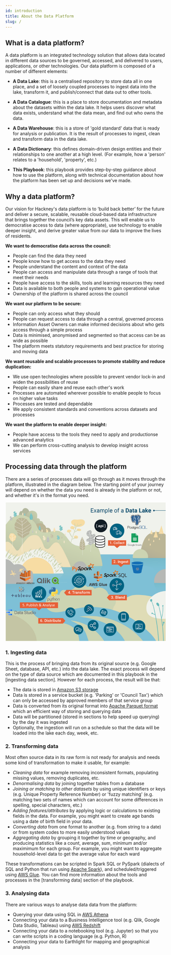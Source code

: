 ```yaml
---
id: introduction
title: About the Data Platform
slug: /
---
```


## What is a data platform?

A data platform is an integrated technology solution that allows data located in different data sources to be governed, accessed, and delivered to users, applications, or other technologies. Our data platform is composed of a number of different elements:

- __A Data Lake__: this is a centralised repository to store data all in one place, and a set of loosely coupled processes to ingest data into the lake, transform it, and publish/connect that data out to other tools.


- __A Data Catalogue__: this is a place to store documentation and metadata about the datasets within the data lake. It helps users discover what data exists, understand what the data mean, and find out who owns the data.


- __A Data Warehouse__: this is a store of 'gold standard' data that is ready for analysis or publication. It is the result of processes to ingest, clean and transform data in the data lake.


- __A Data Dictionary__: this defines domain-driven design entities and their relationships to one another at a high level. (For example, how a 'person' relates to a 'household', 'property', etc.)


- __This Playbook__: this playbook provides step-by-step guidance about how to use the platform, along with technical documentation about how the platform has been set up and decisions we've made.


## Why a data platform?

Our vision for Hackney's data platform is to ‘build back better’ for the future and deliver a secure, scalable, reusable cloud-based data infrastructure that brings together the council’s key data assets. This will enable us to democratise access to data (where appropriate), use technology to enable deeper insight, and derive greater value from our data to improve the lives of residents.

__We want to democratise data across the council:__
- People can find the data they need
- People know how to get access to the data they need
- People understand the content and context of the data
- People can access and manipulate data through a range of tools that meet their needs
- People have access to the skills, tools and learning resources they need
- Data is available to both people and systems to gain operational value
- Ownership of the platform is shared across the council

__We want our platform to be secure:__
- People can only access what they should
- People can request access to data through a central, governed process
- Information Asset Owners can make informed decisions about who gets access through a simple process
- Data is minimised, anonymised and segmented so that access can be as wide as possible
- The platform meets statutory requirements and best practice for storing and moving data

__We want reusable and scalable processes to promote stability and reduce duplication:__
- We use open technologies where possible to prevent vendor lock-in and widen the possibilities of reuse
- People can easily share and reuse each other's work
- Processes are automated wherever possible to enable people to focus on higher value tasks
- Processes are tested and dependable
- We apply consistent standards and conventions across datasets and processes

__We want the platform to enable deeper insight:__
- People have access to the tools they need to apply and productionse advanced analytics
- We can perform cross-cutting analysis to develop insight across services

## Processing data through the platform

There are a series of processes data will go through as it moves through the platform, illustrated in the diagram below. The starting point of your journey will depend on whether the data you need is already in the platform or not, and whether it's in the format you need.

  ![data lake diagram](./playbook/images/data-lake-diagram.png)

### 1. __Ingesting data__ 
This is the process of bringing data from its original source (e.g. Google Sheet, database, API, etc.) into the data lake. The exact process will depend on the type of data source which are documented in this playbook in the [ingesting data section]. However for each process, the result will be that:

- The data is stored in [Amazon S3 storage](https://docs.aws.amazon.com/AmazonS3/latest/userguide/Welcome.html)
- Data is stored in a service bucket (e.g. 'Parking' or 'Council Tax') which can only be accessed by approved members of that service group
- Data is converted from its original format into [Apache Parquet format](https://parquet.apache.org/) which an efficient way of storing and querying data
- Data will be partitioned (stored in sections to help speed up querying) by the day it was ingested
- Optionally, the ingestion will run on a schedule so that the data will be loaded into the lake each day, week, etc.

### 2. __Transforming data__ 
Most often source data in its raw form is not ready for analysis and needs some kind of transformation to make it usable, for example:

- _Cleaning data_ for example removing inconsistent formats, populating missing values, removing duplicates, etc.
- _Denormalising data_ by joining together tables from a database
- _Joining or matching to other datasets_ by using unique identifiers or keys (e.g. Unique Property Reference Number) or 'fuzzy matching' (e.g. matching two sets of names which can account for some differences in spelling, special characters, etc.)
- _Adding features/attributes_ by applying logic or calculations to existing fields in the data. For example, you might want to create age bands using a date of birth field in your data.
- _Converting data_ from one format to another (e.g. from string to a date) or from system codes to more easily understood values
- _Aggregating data_ by grouping it together by time or geography, and producing statistics like a count, average, sum, minimum and/or maximimum for each group. For example, you might want to aggregate household-level data to get the average value for each ward
 
These transformations can be scripted in Spark SQL or PySpark (dialects of SQL and Python that run using [Apache Spark](https://spark.apache.org/)), and scheduled/triggered using [AWS Glue](https://spark.apache.org/). You can find more information about the tools and processes in the [transforming data] section of the playbook.

### 3. __Analysing data__ 
There are various ways to analyse data data from the platform:

- Querying your data using SQL in [AWS Athena](https://aws.amazon.com/athena)
- Connecting your data to a Business Intelligence tool (e.g. Qlik, Google Data Studio, Tableau) using [AWS Redshift](https://aws.amazon.com/redshift/)
- Connecting your data to a notebooking tool (e.g. Jupyter) so that you can write scripts in a coding language (e.g. Python, R)
- Connecting your data to Earthlight for mapping and geographical analysis
